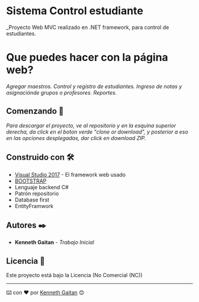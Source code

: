 # Sistema Control estudiante

_Proyecto Web MVC realizado en .NET framework, para control de estudiantes.

# Que puedes hacer con la página web?
_Agregar maestros._
_Control y registro de estudiantes._
_Ingreso de notas y asignaciónde grupos o profesores._
_Reportes._

## Comenzando 🚀

_Para descargar el proyecto, ve al repositorio y en la esquina superior derecha, da click en el boton verde "clone or download", y posterior a eso en las opciones desplegadas, dar click en download ZIP._


## Construido con 🛠️



* [Visual Studio 2017](https://visualstudio.microsoft.com/es/vs/) - El framework web usado
* [BOOTSTRAP](https://getbootstrap.com/) 
* Lenguaje backend C#
* Patrón repositorio
* Database first
* EntityFramwork


## Autores ✒️



* **Kenneth Gaitan** - *Trabajo Inicial* 




## Licencia 📄

Este proyecto está bajo la Licencia (No Comercial (NC)) 





---
⌨️ con ❤️ por [Kenneth Gaitan](https://www.linkedin.com/in/davidevanks/) 😊

